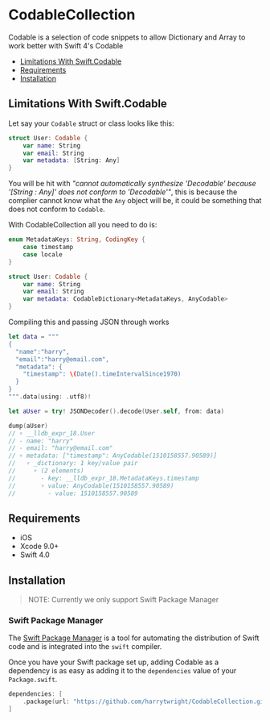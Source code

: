 # CodableCollection

Codable is a selection of code snippets to allow Dictionary and Array to work better with Swift 4's Codable

- [Limitations With Swift.Codable](#limitations-with-swiftcodable)
- [Requirements](#requirements)
- [Installation](#installation)

## Limitations With Swift.Codable

Let say your `Codable` struct or class looks like this:

```swift
struct User: Codable {
    var name: String
    var email: String
    var metadata: [String: Any]
}
```

You will be hit with _"cannot automatically synthesize 'Decodable' because '[String : Any]' does not conform to 'Decodable'"_, this is because the complier cannot know what the `Any` object will be, it could be something that does not conform to `Codable`.

With CodableCollection all you need to do is:

```swift
enum MetadataKeys: String, CodingKey {
    case timestamp
    case locale
}

struct User: Codable {
    var name: String
    var email: String
    var metadata: CodableDictionary<MetadataKeys, AnyCodable>
}
```

Compiling this and passing JSON through works

```swift
let data = """
{
  "name":"harry",
  "email":"harry@email.com",
  "metadata": {
    "timestamp": \(Date().timeIntervalSince1970)
  }
}
""".data(using: .utf8)!

let aUser = try! JSONDecoder().decode(User.self, from: data)

dump(aUser)
// ▿ __lldb_expr_18.User
// - name: "harry"
// - email: "harry@email.com"
// ▿ metadata: ["timestamp": AnyCodable(1510158557.90589)]
//   ▿ _dictionary: 1 key/value pair
//     ▿ (2 elements)
//       - key: __lldb_expr_18.MetadataKeys.timestamp
//       ▿ value: AnyCodable(1510158557.90589)
//         - value: 1510158557.90589
```

## Requirements

- iOS
- Xcode 9.0+
- Swift 4.0

## Installation

> NOTE:
> Currently we only support Swift Package Manager

### Swift Package Manager

The [Swift Package Manager](https://swift.org/package-manager/) is a tool for automating the distribution of Swift code and is integrated into the `swift` compiler.

Once you have your Swift package set up, adding Codable as a dependency is as easy as adding it to the `dependencies` value of your `Package.swift`.

```swift
dependencies: [
    .package(url: "https://github.com/harrytwright/CodableCollection.git", from: "0.2.0")
]
```
